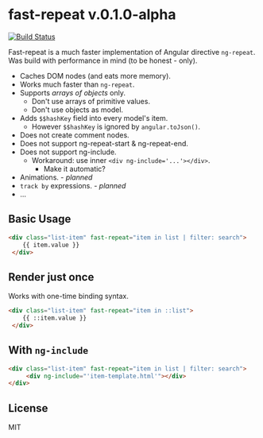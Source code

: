 # fast-repeat v.0.1.0-alpha
[![Build Status](https://travis-ci.org/fantasticMrFox/ng-repeat-fast.svg?branch=master)](https://travis-ci.org/fantasticMrFox/ng-repeat-fast)

Fast-repeat is a much faster implementation 
of Angular directive `ng-repeat`.
Was build with performance in mind (to be honest - only).

* Caches DOM nodes (and eats more memory).
* Works much faster than `ng-repeat`.
* Supports *arrays of objects* only.
    * Don't use arrays of primitive values.
    * Don't use objects as model.
* Adds `$$hashKey` field into every model's item.
    * However `$$hashKey` is ignored by `angular.toJson()`.
* Does not create comment nodes.
* Does not support ng-repeat-start & ng-repeat-end.
* Does not support ng-include.
    * Workaround: use inner `<div ng-include='...'></div>`.
        * Make it automatic?
* Animations. - *planned*
* `track by` expressions. - *planned*
* ...
    
## Basic Usage
```html
<div class="list-item" fast-repeat="item in list | filter: search">
    {{ item.value }}
 </div>
```

## Render just once

Works with one-time binding syntax.

```html
<div class="list-item" fast-repeat="item in ::list">
    {{ ::item.value }}
 </div>
```

## With `ng-include`
```html
<div class="list-item" fast-repeat="item in list | filter: search">
     <div ng-include="'item-template.html'"></div>
</div>
```

## License
MIT
